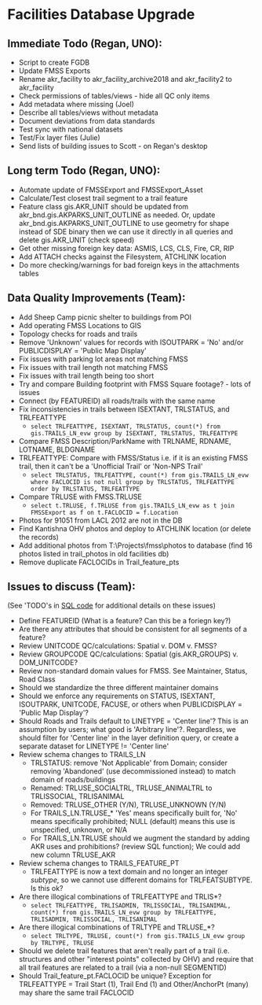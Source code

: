 Facilities Database Upgrade
===========================

Immediate Todo (Regan, UNO):
----------------------------
* Script to create FGDB
* Update FMSS Exports
* Rename akr_facility to akr_facility_archive2018 and akr_facility2 to akr_facility
* Check permissions of tables/views - hide all QC only items
* Add metadata where missing (Joel)
* Describe all tables/views without metadata
* Document deviations from data standards
* Test sync with national datasets
* Test/Fix layer files (Julie)
* Send lists of building issues to Scott - on Regan's desktop


Long term Todo (Regan, UNO):
----------------------------
* Automate update of FMSSExport and FMSSExport_Asset
* Calculate/Test closest trail segment to a trail feature
* Feature class gis.AKR_UNIT should be updated from akr_bnd.gis.AKPARKS_UNIT_OUTLINE
  as needed.  Or, update akr_bnd.gis.AKPARKS_UNIT_OUTLINE to use geometry for shape
  instead of SDE binary then we can use it directly in all queries and delete
  gis.AKR_UNIT (check speed)
* Get other missing foreign key data: ASMIS, LCS, CLS, Fire, CR, RIP
* Add ATTACH checks against the Filesystem, ATCHLINK location
* Do more checking/warnings for bad foreign keys in the attachments tables


Data Quality Improvements (Team):
---------------------------------
* Add Sheep Camp picnic shelter to buildings from POI
* Add operating FMSS Locations to GIS
* Topology checks for roads and trails
* Remove 'Unknown' values for records with ISOUTPARK = 'No' and/or
  PUBLICDISPLAY = 'Public Map Display'
* Fix issues with parking lot areas not matching FMSS
* Fix issues with trail length not matching FMSS
* Fix issues with trail length being too short
* Try and compare Building footprint with FMSS Square footage? - lots of issues
* Connect (by FEATUREID) all roads/trails with the same name
* Fix inconsistencies in trails between ISEXTANT, TRLSTATUS, and TRLFEATTYPE
  - `select TRLFEATTYPE, ISEXTANT, TRLSTATUS, count(*) from gis.TRAILS_LN_evw group by ISEXTANT, TRLSTATUS, TRLFEATTYPE`
* Compare FMSS Description/ParkName with TRLNAME, RDNAME, LOTNAME, BLDGNAME
* TRLFEATTYPE: Compare with FMSS/Status i.e. if it is an existing FMSS trail,
  then it can't be a 'Unofficial Trail' or 'Non-NPS Trail'
  - `select TRLSTATUS, TRLFEATTYPE, count(*) from gis.TRAILS_LN_evw where FACLOCID is not null group by TRLSTATUS, TRLFEATTYPE order by TRLSTATUS, TRLFEATTYPE`
* Compare TRLUSE with FMSS.TRLUSE
  - `select t.TRLUSE, f.TRLUSE from gis.TRAILS_LN_evw as t join FMSSExport as f on t.FACLOCID = f.Location`
* Photos for 91051 from LACL 2012 are not in the DB
* Find Kantishna OHV photos and deploy to ATCHLINK location (or delete the records)
* Add additional photos from T:\Projects\fmss\photos to database (find 16 photos listed in trail_photos in old facilities db)
* Remove duplicate FACLOCIDs in Trail_feature_pts


Issues to discuss (Team):
-------------------------
(See 'TODO's in [SQL code](https://github.com/regan-sarwas/Building-QC/blob/master/New%20Schema%20Migration/NewViews.sql) for additional details on these issues)
* Define FEATUREID (What is a feature? Can this be a foriegn key?)
* Are there any attributes that should be consistent for all segments of a feature?
* Review UNITCODE QC/calculations: Spatial v. DOM v. FMSS?
* Review GROUPCODE QC/calculations: Spatial (gis.AKR_GROUPS) v. DOM_UNITCODE?
* Review non-standard domain values for FMSS. See Maintainer, Status, Road Class
* Should we standardize the three different maintainer domains
* Should we enforce any requirements on STATUS, ISEXTANT, ISOUTPARK, UNITCODE, FACUSE,
  or others when PUBLICDISPLAY = 'Public Map Display'?
* Should Roads and Trails default to LINETYPE = 'Center line'?  This is an assumption by
  users; what good is 'Arbitrary line'?. Regardless, we should filter for 'Center line' in
  the layer definition query, or create a separate dataset for LINETYPE != 'Center line'
* Review schema changes to TRAILS_LN
  - TRLSTATUS: remove 'Not Applicable' from Domain; consider removing 'Abandoned'
    (use decommissioned instead) to match domain of roads/buildings
  - Renamed: TRLUSE_SOCIALTRL, TRLUSE_ANIMALTRL to TRLISSOCIAL, TRLISANIMAL
  - Removed: TRLUSE_OTHER (Y/N), TRLUSE_UNKNOWN (Y/N)
  - For TRAILS_LN.TRLUSE_* 'Yes' means specifically built for, 'No' means specifically
    prohibited; NULL (default) means this use is unspecified, unknown, or N/A
  - For TRAILS_LN.TRLUSE should we augment the standard by adding AKR uses and prohibitions?
    (review SQL function); We could add new column TRLUSE_AKR
* Review schema changes to TRAILS_FEATURE_PT
  - TRLFEATTYPE is now a text domain and no longer an integer *subtype*, so we cannot
    use different domains for TRLFEATSUBTYPE.  Is this ok?
* Are there illogical combinations of TRLFEATTYPE and TRLIS*?
  - `select TRLFEATTYPE, TRLISADMIN, TRLISSOCIAL, TRLISANIMAL, count(*) from gis.TRAILS_LN_evw group by TRLFEATTYPE, TRLISADMIN, TRLISSOCIAL, TRLISANIMAL`
* Are there illogical combinations of TRLTYPE and TRLUSE_*?
  - `select TRLTYPE, TRLUSE, count(*) from gis.TRAILS_LN_evw group by TRLTYPE, TRLUSE`
* Should we delete trail features that aren't really part of a trail (i.e. structures and other "interest points" collected by OHV)
  and require that all trail features are related to a trail (via a non-null SEGMENTID)
* Should Trail_feature_pt.FACLOCID be unique? Exception for TRLFEATTYPE = Trail Start (1), Trail End (1)
  and Other/AnchorPt (many) may share the same trail FACLOCID
